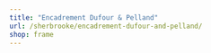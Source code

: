 ```yaml
---
title: "Encadrement Dufour & Pelland"
url: /sherbrooke/encadrement-dufour-and-pelland/
shop: frame
---
```

